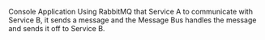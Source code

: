 Console Application Using RabbitMQ that Service A to communicate with Service B, it sends a message and the Message Bus handles the message and sends it off to Service B.
